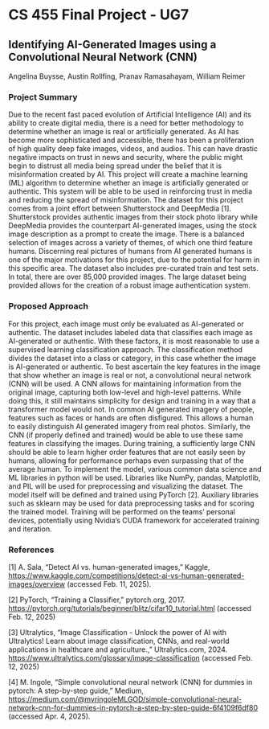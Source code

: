 # CS 455 Final Project - UG7
## Identifying AI-Generated Images using a Convolutional Neural Network (CNN)
Angelina Buysse, Austin Rollfing, Pranav Ramasahayam, William Reimer

### Project Summary
Due to the recent fast paced evolution of Artificial Intelligence (AI) and its ability to create digital media, there is a need for better methodology to determine whether an image is real or artificially generated. As AI has become more sophisticated and accessible, there has been a proliferation of high quality deep fake images, videos, and audios. This can have drastic negative impacts on trust in news and security, where the public might begin to distrust all media being spread under the belief that it is misinformation created by AI. This project will create a machine learning (ML) algorithm to determine whether an image is artificially generated or authentic. This system will be able to be used in reinforcing trust in media and reducing the spread of misinformation. The dataset for this project comes from a joint effort between Shutterstock and DeepMedia [1]. Shutterstock provides authentic images from their stock photo library while DeepMedia provides the counterpart AI-generated images, using the stock image description as a prompt to create the image. There is a balanced selection of images across a variety of themes, of which one third feature humans. Discerning real pictures of humans from AI generated humans is one of the major motivations for this project, due to the potential for harm in this specific area. The dataset also includes pre-curated train and test sets. In total, there are over 85,000 provided images. The large dataset being provided allows for the creation of a robust image authentication system.

### Proposed Approach
For this project, each image must only be evaluated as AI-generated or authentic. The dataset includes labeled data that classifies each image as AI-generated or authentic. With these factors, it is most reasonable to use a supervised learning classification approach. The classification method divides the dataset into a class or category, in this case whether the image is AI-generated or authentic. To best ascertain the key features in the image that show whether an image is real or not, a convolutional neural network (CNN) will be used. A CNN allows for maintaining information from the original image, capturing both low-level and high-level patterns. While doing this, it still maintains simplicity for design and training in a way that a transformer model would not. In common AI generated imagery of people, features such as faces or hands are often disfigured. This allows a human to easily distinguish AI generated imagery from real photos. Similarly, the CNN (if properly defined and trained) would be able to use these same features in classifying the images. During training, a sufficiently large CNN should be able to learn higher order features that are not easily seen by humans, allowing for performance perhaps even surpassing that of the average human. To implement the model, various common data science and ML libraries in python will be used. Libraries like NumPy, pandas, Matplotlib, and PIL will be used for preprocessing and visualizing the dataset. The model itself will be defined and trained using PyTorch [2]. Auxiliary libraries such as sklearn may be used for data preprocessing tasks and for scoring the trained model. Training will be performed on the teams’ personal devices, potentially using Nvidia’s CUDA framework for accelerated training and iteration.

### References
[1] A. Sala, “Detect AI vs. human-generated images,” Kaggle, https://www.kaggle.com/competitions/detect-ai-vs-human-generated-images/overview (accessed Feb. 11, 2025).

[2] PyTorch, “Training a Classifier,” pytorch.org, 2017. https://pytorch.org/tutorials/beginner/blitz/cifar10_tutorial.html (accessed Feb. 12, 2025)

[3] Ultralytics, “Image Classification - Unlock the power of AI with Ultralytics! Learn about image classification, CNNs, and real-world applications in healthcare and agriculture.,” Ultralytics.com, 2024. https://www.ultralytics.com/glossary/image-classification (accessed Feb. 12, 2025)

[4] M. Ingole, “Simple convolutional neural network (CNN) for dummies in pytorch: A step-by-step guide,” Medium, https://medium.com/@myringoleMLGOD/simple-convolutional-neural-network-cnn-for-dummies-in-pytorch-a-step-by-step-guide-6f4109f6df80 (accessed Apr. 4, 2025). 